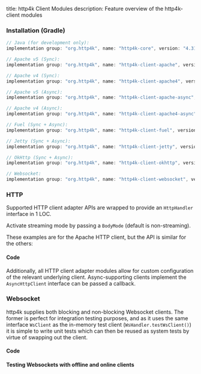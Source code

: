 title: http4k Client Modules
description: Feature overview of the http4k-client modules

### Installation (Gradle)

```groovy
// Java (for development only):
implementation group: "org.http4k", name: "http4k-core", version: "4.31.0.0"

// Apache v5 (Sync): 
implementation group: "org.http4k", name: "http4k-client-apache", version: "4.31.0.0"

// Apache v4 (Sync): 
implementation group: "org.http4k", name: "http4k-client-apache4", version: "4.31.0.0"

// Apache v5 (Async): 
implementation group: "org.http4k", name: "http4k-client-apache-async", version: "4.31.0.0"

// Apache v4 (Async): 
implementation group: "org.http4k", name: "http4k-client-apache4-async", version: "4.31.0.0"

// Fuel (Sync + Async): 
implementation group: "org.http4k", name: "http4k-client-fuel", version: "4.31.0.0"

// Jetty (Sync + Async): 
implementation group: "org.http4k", name: "http4k-client-jetty", version: "4.31.0.0"

// OkHttp (Sync + Async): 
implementation group: "org.http4k", name: "http4k-client-okhttp", version: "4.31.0.0"

// Websocket: 
implementation group: "org.http4k", name: "http4k-client-websocket", version: "4.31.0.0"
```

### HTTP
Supported HTTP client adapter APIs are wrapped to provide an `HttpHandler` interface in 1 LOC.

Activate streaming mode by passing a `BodyMode` (default is non-streaming).

These examples are for the Apache HTTP client, but the API is similar for the others:

#### Code [<img class="octocat"/>](https://github.com/http4k/http4k/blob/master/src/docs/guide/reference/clients/example_http.kt)

<script src="https://gist-it.appspot.com/https://github.com/http4k/http4k/blob/master/src/docs/guide/reference/clients/example_http.kt"></script>

Additionally, all HTTP client adapter modules allow for custom configuration of the relevant underlying client. Async-supporting clients implement the `AsyncHttpClient` interface can be passed a callback.

### Websocket
http4k supplies both blocking and non-blocking Websocket clients. The former is perfect for integration testing purposes, and as it uses the same interface `WsClient` as the in-memory test client (`WsHandler.testWsClient()`) it is simple to write unit tests which can then be reused as system tests by virtue of swapping out the client.

#### Code [<img class="octocat"/>](https://github.com/http4k/http4k/blob/master/src/docs/guide/reference/clients/example_websocket.kt)

<script src="https://gist-it.appspot.com/https://github.com/http4k/http4k/blob/master/src/docs/guide/reference/clients/example_websocket.kt"></script>

#### Testing Websockets with offline and online clients [<img class="octocat"/>](https://github.com/http4k/http4k/blob/master/src/docs/guide/reference/clients/TestingWebsockets.kt)

<script src="https://gist-it.appspot.com/https://github.com/http4k/http4k/blob/master/src/docs/guide/reference/clients/TestingWebsockets.kt"></script>
